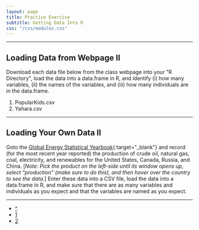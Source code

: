 ```yaml
---
layout: page
title: Practice Exercise
subtitle: Getting Data Into R
css: "/css/modules.css"
---
```


----

## Loading Data from Webpage II
Download each data file below from the class webpage into your "R Directory", load the data into a data.frame in R, and identify (i) how many variables, (ii) the names of the variables, and (iii) how many individuals are in the data.frame.

1. PopularKids.csv
1. Yahara.csv

----

## Loading Your Own Data II
Goto the [Global Energy Statistical Yearbook](https://yearbook.enerdata.net/){:target="_blank"} and record (for the most recent year reported) the production of crude oil, natural gas, coal, electricity, and renewables for the United States, Canada, Russia, and China. [*Note: Pick the product on the left-side until its window opens up, select "production" (make sure to do this), and then hover over the country to see the data.*] Enter these data into a CSV file, load the data into a data.frame in R, and make sure that there are as many variables and individuals as you expect and that the variables are named as you expect.

----

<div class="text-center">
<ul class="pagination pagination-lg">
  <li><a href="../GettingDataIntoR.html">^</a></li>
  <li><a href="GettingDataIntoR_CE1.html">1</a></li>
  <li class="active"><a href="#">2</a></li>
</ul>
</div>
